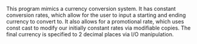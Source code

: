This program mimics a currency conversion system. It has constant conversion rates, which allow for the user to input a starting and ending currency to convert to. It also allows for a promotional rate, which uses const cast to modify our initially constant rates via modifiable copies. The final currency is specified to 2 decimal places via I/O manipulation.
